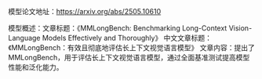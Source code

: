 模型论文地址：https://arxiv.org/abs/2505.10610

模型概述：文章标题：《MMLongBench: Benchmarking Long-Context Vision-Language Models Effectively and Thoroughly》
中文文章标题：《MMLongBench：有效且彻底地评估长上下文视觉语言模型》
文章内容：提出了MMLongBench，用于评估长上下文视觉语言模型，通过全面基准测试提高模型性能和泛化能力。
